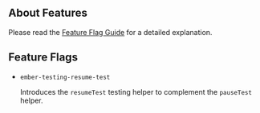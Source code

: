 ## About Features

Please read the [Feature Flag Guide](https://guides.emberjs.com/release/configuring-ember/feature-flags/)
for a detailed explanation.

## Feature Flags

* `ember-testing-resume-test`

  Introduces the `resumeTest` testing helper to complement the `pauseTest` helper.
